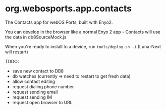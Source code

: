 org.webosports.app.contacts
===========================

The Contacts app for webOS Ports, built with Enyo2.

You can develop in the browser like a normal Enyo 2 app - Contacts
will use the data in db8SourceMock.js

When you're ready to install to a device, run `tools/deploy.sh -i`
(Luna-Next will restart)

TODO:
* save new contact to DB8
* db watches (currently => need to restart to get fresh data)
* allow contact editing
* request dialing phone number
* request sending email
* request sending IM
* request open browser to URL
